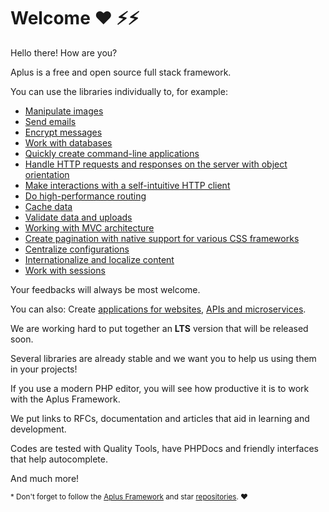# Welcome  ❤️ ⚡⚡

Hello there! How are you?

Aplus is a free and open source full stack framework.

You can use the libraries individually to, for example:

- [Manipulate images](https://github.com/aplus-framework/image)
- [Send emails](https://github.com/aplus-framework/email)
- [Encrypt messages](https://github.com/aplus-framework/crypto)
- [Work with databases](https://github.com/aplus-framework/database)
- [Quickly create command-line applications](https://github.com/aplus-framework/cli)
- [Handle HTTP requests and responses on the server with object orientation](https://github.com/aplus-framework/http)
- [Make interactions with a self-intuitive HTTP client](https://github.com/aplus-framework/http-client)
- [Do high-performance routing](https://github.com/aplus-framework/routing)
- [Cache data](https://github.com/aplus-framework/cache)
- [Validate data and uploads](https://github.com/aplus-framework/validation)
- [Working with MVC architecture](https://github.com/aplus-framework/mvc)
- [Create pagination with native support for various CSS frameworks](https://github.com/aplus-framework/pagination)
- [Centralize configurations](https://github.com/aplus-framework/config)
- [Internationalize and localize content](https://github.com/aplus-framework/language)
- [Work with sessions](https://github.com/aplus-framework/session)

Your feedbacks will always be most welcome.

You can also: Create [applications for websites](https://github.com/aplus-framework/app),
[APIs and microservices](https://github.com/aplus-framework/one).

We are working hard to put together an **LTS** version that will be released soon.

Several libraries are already stable and we want you to help us using them in your projects!

If you use a modern PHP editor, you will see how productive it is to work with the Aplus Framework.

We put links to RFCs, documentation and articles that aid in learning and development.

Codes are tested with Quality Tools, have PHPDocs and friendly interfaces that help autocomplete.

And much more!

<sub>* Don't forget to follow the [Aplus Framework](https://github.com/aplus-framework)
and star [repositories](https://github.com/orgs/aplus-framework/repositories). ❤️</sub>
